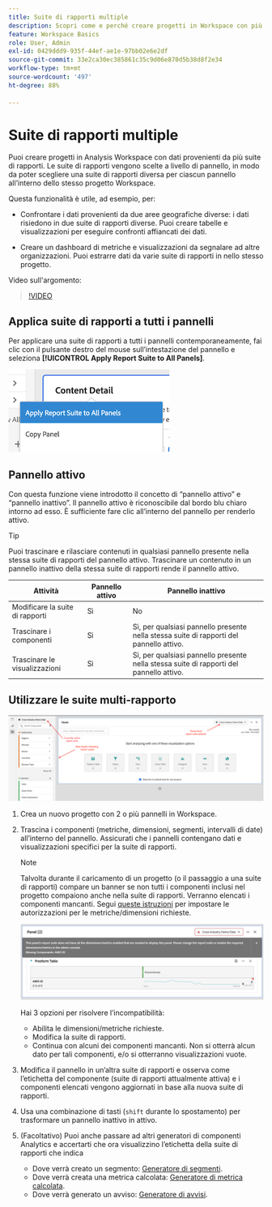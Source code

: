 ```yaml
---
title: Suite di rapporti multiple
description: Scopri come e perché creare progetti in Workspace con più suite di rapporti
feature: Workspace Basics
role: User, Admin
exl-id: 0429ddd9-935f-44ef-ae1e-97bb02e6e2df
source-git-commit: 33e2ca30ec385861c35c9d06e870d5b38d8f2e34
workflow-type: tm+mt
source-wordcount: '497'
ht-degree: 88%

---
```


# Suite di rapporti multiple

Puoi creare progetti in Analysis Workspace con dati provenienti da più suite di rapporti. Le suite di rapporti vengono scelte a livello di pannello, in modo da poter scegliere una suite di rapporti diversa per ciascun pannello all’interno dello stesso progetto Workspace.

Questa funzionalità è utile, ad esempio, per:

* Confrontare i dati provenienti da due aree geografiche diverse: i dati risiedono in due suite di rapporti diverse. Puoi creare tabelle e visualizzazioni per eseguire confronti affiancati dei dati.

* Creare un dashboard di metriche e visualizzazioni da segnalare ad altre organizzazioni. Puoi estrarre dati da varie suite di rapporti in nello stesso progetto.

Video sull&#39;argomento:

>[!VIDEO](https://video.tv.adobe.com/v/32843/?quality=12)

## Applica suite di rapporti a tutti i pannelli

Per applicare una suite di rapporti a tutti i pannelli contemporaneamente, fai clic con il pulsante destro del mouse sull’intestazione del pannello e seleziona **[!UICONTROL Apply Report Suite to All Panels]**.

![](assets/apply-rs-all-panels.png)

## Pannello attivo

Con questa funzione viene introdotto il concetto di “pannello attivo” e “pannello inattivo”. Il pannello attivo è riconoscibile dal bordo blu chiaro intorno ad esso. È sufficiente fare clic all’interno del pannello per renderlo attivo.

>[!TIP]
>Puoi trascinare e rilasciare contenuti in qualsiasi pannello presente nella stessa suite di rapporti del pannello attivo. Trascinare un contenuto in un pannello inattivo della stessa suite di rapporti rende il pannello attivo.

| Attività | Pannello attivo | Pannello inattivo |
| --- | --- | --- |
| Modificare la suite di rapporti | Sì | No |
| Trascinare i componenti | Sì | Sì, per qualsiasi pannello presente nella stessa suite di rapporti del pannello attivo. |
| Trascinare le visualizzazioni | Sì | Sì, per qualsiasi pannello presente nella stessa suite di rapporti del pannello attivo. |

## Utilizzare le suite multi-rapporto

![](assets/mrs-ui.png)

1. Crea un nuovo progetto con 2 o più pannelli in Workspace.

1. Trascina i componenti (metriche, dimensioni, segmenti, intervalli di date) all’interno del pannello. Assicurati che i pannelli contengano dati e visualizzazioni specifici per la suite di rapporti.


   >[!NOTE]
   >Talvolta durante il caricamento di un progetto (o il passaggio a una suite di rapporti) compare un banner se non tutti i componenti inclusi nel progetto compaiono anche nella suite di rapporti. Verranno elencati i componenti mancanti. Segui [queste istruzioni](/help/admin/admin-console/permissions/product-profile.md) per impostare le autorizzazioni per le metriche/dimensioni richieste.

   ![](assets/incompat-rs.png)

   Hai 3 opzioni per risolvere l’incompatibilità:
   * Abilita le dimensioni/metriche richieste.
   * Modifica la suite di rapporti.
   * Continua con alcuni dei componenti mancanti. Non si otterrà alcun dato per tali componenti, e/o si otterranno visualizzazioni vuote.

1. Modifica il pannello in un’altra suite di rapporti e osserva come l’etichetta del componente (suite di rapporti attualmente attiva) e i componenti elencati vengono aggiornati in base alla nuova suite di rapporti.

1. Usa una combinazione di tasti (`shift` durante lo spostamento) per trasformare un pannello inattivo in attivo.

1. (Facoltativo) Puoi anche passare ad altri generatori di componenti Analytics e accertarti che ora visualizzino l’etichetta della suite di rapporti che indica

   * Dove verrà creato un segmento: [Generatore di segmenti](https://experienceleague.adobe.com/docs/analytics/components/segmentation/segmentation-workflow/seg-build.html?lang=it).
   * Dove verrà creata una metrica calcolata: [Generatore di metrica calcolata](https://experienceleague.adobe.com/docs/analytics/components/calculated-metrics/calcmetric-workflow/cm-build-metrics.html?lang=it).
   * Dove verrà generato un avviso: [Generatore di avvisi](https://experienceleague.adobe.com/docs/analytics/components/alerts/alert-builder.html?lang=it).
